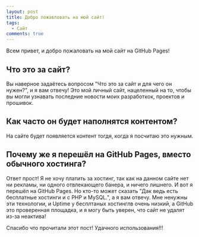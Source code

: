 ```yaml
---
layout: post
title: Добро пожавловать на мой сайт!
tags:
  - Сайт
comments: true
---
```


Всем привет, и добро пожаловать на мой сайт на GitHub Pages!

## Что это за сайт?
Вы наверное задаётесь вопросом "Что это за сайт и для чего он нужен?", и я вам отвечу! Это мой личный сайт, нацеленный на то, чтобы вы могли узнавать последние новости моих разработкок, проектов и прошивок.

## Как часто он будет наполнятся контентом?
На сайте будет появляется контент тогдя, когда я посчитаю это нужным.

## Почему же я перешёл на GitHub Pages, вместо обычного хостинга?
Ответ прост! Я не хочу платить за хостинг, так как на данном сайте нет ни рекламы, ни одного отвлекающего банера, и ничего лишнего. И вот я перешёл на GitHub Pages. Но кто-то может сказать "Дак ведь есть бесплатные хостинги и с PHP и MySQL.", а я вам отвечу. Мне ненужны эти технологии, и Uptime у бесплтаных хостинглв очень низкий, а GitHub это проверенная площадка, и я могу быть уверен, что сайт не удалят из-за неактива!

Спасибо что прочитали этот пост! Удачного использования!!!

